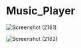 # Music_Player

![Screenshot (2181)](https://github.com/user-attachments/assets/57cbf449-d9f4-40e0-83ed-2ec6683691cc)

![Screenshot (2182)](https://github.com/user-attachments/assets/5a8cf8b9-6965-45f6-b7f4-7c3645d7ebdc)
